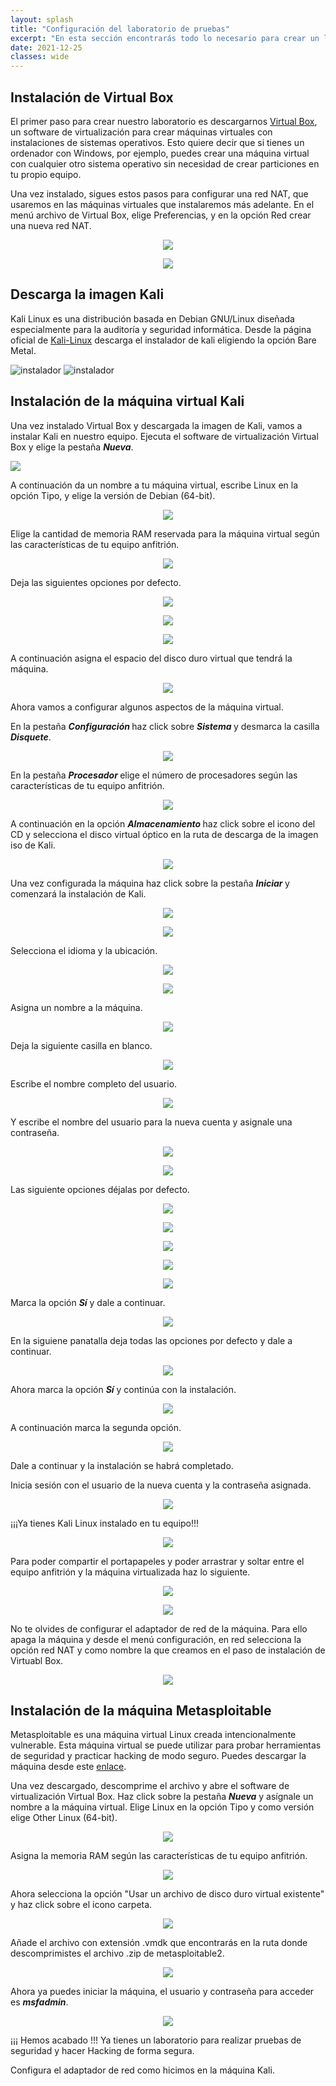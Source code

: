 ```yaml
---
layout: splash
title: "Configuración del laboratorio de pruebas"
excerpt: "En esta sección encontrarás todo lo necesario para crear un laboratorio para pruebas de pentesting." 
date: 2021-12-25
classes: wide
---
```

## Instalación de Virtual Box

El primer paso para crear nuestro laboratorio es descargarnos [Virtual Box](https://www.virtualbox.org/wiki/Downloads), un software de virtualización para crear máquinas virtuales
con instalaciones de sistemas operativos. Esto quiere decir que si tienes un ordenador con Windows, por ejemplo, puedes crear una máquina virtual con cualquier otro sistema operativo
sin necesidad de crear particiones en tu propio equipo.

Una vez instalado, sigues estos pasos para configurar una red NAT, que usaremos en las máquinas virtuales que instalaremos más adelante. En el menú archivo de Virtual Box, elige Preferencias, y en la opción Red crear una nueva red NAT.

<p><center><img src="../assets/images/laboratorio/preferencias.png"></center></p>
<p><center><img src="../assets/images/laboratorio/crear-red.png"></center></p>


## Descarga la imagen Kali

Kali Linux es una distribución basada en Debian GNU/Linux diseñada especialmente para la auditoría y seguridad informática. Desde la página oficial de [Kali-Linux](https://www.kali.org/get-kali/#kali-bare-metal) descarga el instalador de kali eligiendo la opción Bare Metal.

<img src="../assets/images/laboratorio/instalador-kali.png" alt="instalador">

<img src="../assets/images/laboratorio/instalador-kali2.png" alt="instalador">

## Instalación de la máquina virtual Kali

Una vez instalado Virtual Box y descargada la imagen de Kali, vamos a instalar Kali en nuestro equipo.
Ejecuta el software de virtualización Virtual Box y elige la pestaña <strong><i>Nueva</i></strong>.

<img src="../assets/images/laboratorio/maquinakali1.png">

A continuación da un nombre a tu máquina virtual, escribe Linux en la opción Tipo, y elige la versión de Debian (64-bit).

<p><center><img src="../assets/images/laboratorio/maquinakali2.png"></center></p>

Elige la cantidad de memoria RAM reservada para la máquina virtual según las características de tu equipo anfitrión.

<p><center><img src="../assets/images/laboratorio/maquinakali3.png"></center></p>

Deja las siguientes opciones por defecto.

<p><center><img src="../assets/images/laboratorio/maquinakali4.png"></center></p>

<p><center><img src="../assets/images/laboratorio/maquinakali5.png"></center></p>

<p><center><img src="../assets/images/laboratorio/maquinakali6.png"></center></p>

A continuación asigna el espacio del disco duro virtual que tendrá la máquina. 

<p><center><img src="../assets/images/laboratorio/maquinakali7.png"></center></p>

Ahora vamos a configurar algunos aspectos de la máquina virtual.

En la pestaña <strong><i> Configuración </i></strong> haz click sobre <strong><i> Sistema </i></strong> y desmarca la casilla <strong><i>Disquete</i></strong>.

<p><center><img src="../assets/images/laboratorio/maquinakali8.png"></center></p>

En la pestaña <strong><i> Procesador </i></strong> elige el número de procesadores según las características de tu equipo anfitrión.

<p><center><img src="../assets/images/laboratorio/maquinakali9.png"></center></p>

A continuación en la opción <strong><i> Almacenamiento </i></strong> haz click sobre el icono del CD y selecciona el disco virtual óptico en la ruta de descarga de la imagen iso de Kali.

<p><center><img src="../assets/images/laboratorio/maquinakali10.png"></center></p>

Una vez configurada la máquina haz click sobre la pestaña <strong><i> Iniciar </i></strong> y comenzará la instalación de Kali.

<p><center><img src="../assets/images/laboratorio/maquinakali11.png"></center></p>

<p><center><img src="../assets/images/laboratorio/maquinakali12.png"></center></p>

Selecciona el idioma y la ubicación.

<p><center><img src="../assets/images/laboratorio/maquinakali13.png"></center></p>
<p><center><img src="../assets/images/laboratorio/maquinakali14.png"></center></p>

Asigna un nombre a la máquina.

<p><center><img src="../assets/images/laboratorio/maquinakali15.png"></center></p>

Deja la siguiente casilla en blanco.

<p><center><img src="../assets/images/laboratorio/maquinakali16.png"></center></p>

Escribe el nombre completo del usuario.

<p><center><img src="../assets/images/laboratorio/maquinakali17.png"></center></p>

Y escribe el nombre del usuario para la nueva cuenta y asignale una contraseña.

<p><center><img src="../assets/images/laboratorio/maquinakali18.png"></center></p>
<p><center><img src="../assets/images/laboratorio/maquinakali19.png"></center></p>

Las siguiente opciones déjalas por defecto.

<p><center><img src="../assets/images/laboratorio/maquinakali20.png"></center></p>
<p><center><img src="../assets/images/laboratorio/maquinakali21.png"></center></p>
<p><center><img src="../assets/images/laboratorio/maquinakali22.png"></center></p>
<p><center><img src="../assets/images/laboratorio/maquinakali23.png"></center></p>
<p><center><img src="../assets/images/laboratorio/maquinakali24.png"></center></p>

Marca la opción <strong><i>Sí</i></strong> y dale a continuar.

<p><center><img src="../assets/images/laboratorio/maquinakali25.png"></center></p>

En la siguiene panatalla deja todas las opciones por defecto y dale a continuar.

<p><center><img src="../assets/images/laboratorio/maquinakali26.png"></center></p>

Ahora marca la opción <strong><i>Sí</i></strong> y continúa con la instalación.

<p><center><img src="../assets/images/laboratorio/maquinakali27.png"></center></p>

A continuación marca la segunda opción.

<p><center><img src="../assets/images/laboratorio/maquinakali28.png"></center></p>

Dale a continuar y la instalación se habrá completado.

Inicia sesión con el usuario de la nueva cuenta y la contraseña asignada.

<p><center><img src="../assets/images/laboratorio/maquinakali30.png"></center></p>

¡¡¡Ya tienes Kali Linux instalado en tu equipo!!!

<p><center><img src="../assets/images/laboratorio/maquinakali31.png"></center></p>

Para poder compartir el portapapeles y poder arrastrar y soltar entre el equipo anfitrión y la máquina virtualizada haz lo siguiente.

<p><center><img src="../assets/images/laboratorio/maquinakali32.png"></center></p>
<p><center><img src="../assets/images/laboratorio/maquinakali33.png"></center></p>

No te olvides de configurar el adaptador de red de la máquina. Para ello apaga la máquina y desde el menú configuración, en red selecciona la opción red NAT y como nombre la que creamos en el paso
de instalación de Virtuabl Box.

<p><center><img src="../assets/images/laboratorio/asignar-red.png"></center></p>

## Instalación de la máquina Metasploitable

Metasploitable es una máquina virtual Linux creada intencionalmente vulnerable. Esta máquina virtual se puede utilizar para probar herramientas
de seguridad y practicar hacking de modo seguro. Puedes descargar la máquina desde este [enlace](https://sourceforge.net/projects/metasploitable/files/Metasploitable2/).

Una vez descargado, descomprime el archivo y abre el software de virtualización Virtual Box. Haz click sobre la pestaña <strong><i>Nueva</i></strong> y asígnale un nombre
a la máquina virtual. Elige Linux en la opción Tipo y como versión elige Other Linux (64-bit).

<p><center><img src="../assets/images/laboratorio/metasploitable1.png"></center></p>

Asigna la memoria RAM según las características de tu equipo anfitrión.

<p><center><img src="../assets/images/laboratorio/metasploitable2.png"></center></p>

Ahora selecciona la opción "Usar un archivo de disco duro virtual existente" y haz click sobre el icono carpeta.

<p><center><img src="../assets/images/laboratorio/metasploitable3.png"></center></p>

Añade el archivo con extensión .vmdk que encontrarás en la ruta donde descomprimistes el archivo .zip de metasploitable2.

<p><center><img src="../assets/images/laboratorio/metasploitable4.png"></center></p>

Ahora ya puedes iniciar la máquina, el usuario y contraseña para acceder es <strong><i>msfadmin</i></strong>.

<p><center><img src="../assets/images/laboratorio/metasploitable6.png"></center></p>

¡¡¡ Hemos acabado !!! Ya tienes un laboratorio para realizar pruebas de seguridad y hacer Hacking de forma segura.

Configura el adaptador de red como hicimos en la máquina Kali.
